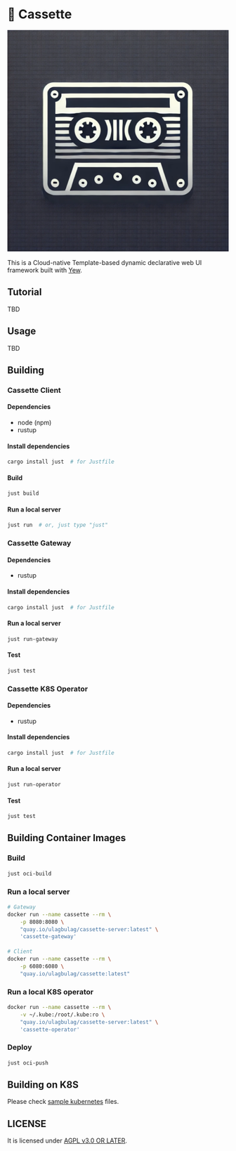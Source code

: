 # 📼 Cassette

![Cassette logo](/assets/images/icons/logo.webp)

This is a Cloud-native Template-based dynamic declarative web UI framework built with [Yew].

## Tutorial

TBD

## Usage

TBD

## Building

### Cassette Client

#### Dependencies

- node (npm)
- rustup

#### Install dependencies

```bash
cargo install just  # for Justfile
```

#### Build

```bash
just build
```

#### Run a local server

```bash
just run  # or, just type "just"
```

### Cassette Gateway

#### Dependencies

- rustup

#### Install dependencies

```bash
cargo install just  # for Justfile
```

#### Run a local server

```bash
just run-gateway
```

#### Test

```bash
just test
```

### Cassette K8S Operator

#### Dependencies

- rustup

#### Install dependencies

```bash
cargo install just  # for Justfile
```

#### Run a local server

```bash
just run-operator
```

#### Test

```bash
just test
```

## Building Container Images

### Build

```bash
just oci-build
```

### Run a local server

```bash
# Gateway
docker run --name cassette --rm \
    -p 8080:8080 \
    "quay.io/ulagbulag/cassette-server:latest" \
    'cassette-gateway'

# Client
docker run --name cassette --rm \
    -p 6080:6080 \
    "quay.io/ulagbulag/cassette:latest"
```

### Run a local K8S operator

```bash
docker run --name cassette --rm \
    -v ~/.kube:/root/.kube:ro \
    "quay.io/ulagbulag/cassette-server:latest" \
    'cassette-operator'
```

### Deploy

```bash
just oci-push
```

## Building on K8S

Please check [sample kubernetes](/kubernetes) files.

## LICENSE

It is licensed under [AGPL v3.0 OR LATER](LICENSE).

[Yew]: https://github.com/yewstack/yew

